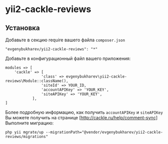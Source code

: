 yii2-cackle-reviews
===========


Установка
------------
Добавьте в секцию require вашего файла `composer.json`
```
"evgenybukharev/yii2-cackle-reviews": "*"
```
Добавьте в конфигурационный файл вашего приложения:
```
modules => [
    'cackle' => [
                'class' => evgenybukharev\yii2-cackle-reviews\Module::className(),
                'siteId' => YOUR_ID,
                'accountAPIKey' => 'YOUR_KEY',
                'siteAPIKey' => 'YOUR_KEY',
            ],
]
```
Более подробную информацию, как получить `accountAPIKey` и `siteAPIKey` Вы можете получить на странице [http://cackle.ru/help/comment-sync]
Выполните миграцию:
```
php yii mgrate/up --migrationPath="@vendor/evgenybukharev/yii2-cackle-reviews/migrations"
```
